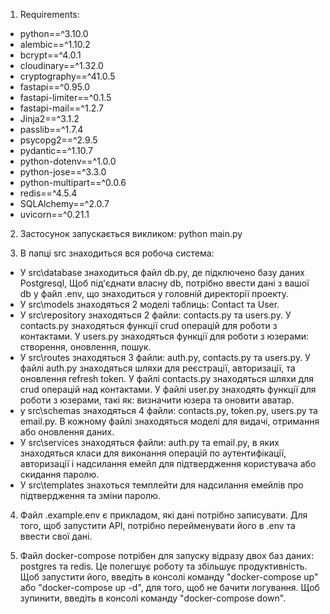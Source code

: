 1) Requirements:
  -  python==^3.10.0
  -  alembic==^1.10.2
  -  bcrypt==^4.0.1
  -  cloudinary==^1.32.0
  -  cryptography==^41.0.5
  -  fastapi==^0.95.0
  -  fastapi-limiter==^0.1.5
  -  fastapi-mail==^1.2.7
  -  Jinja2==^3.1.2
  -  passlib==^1.7.4
  -  psycopg2==^2.9.5
  -  pydantic==^1.10.7
  -  python-dotenv==^1.0.0
  -  python-jose==^3.3.0
  -  python-multipart==^0.0.6
  -  redis==^4.5.4
  -  SQLAlchemy==^2.0.7
  -  uvicorn==^0.21.1

2) Застосунок запускається викликом: python main.py

3) В папці src знаходиться вся робоча система:
  -  У src\database знаходиться файл db.py, де підключено базу даних Postgresql, Щоб під'єднати власну db, потрібно ввести дані з вашої db у файл .env, що знаходиться у головній директорії проекту. 
  -  У src\models знаходяться 2 моделі таблиць: Contact та User.
  -  У src\repository знаходяться 2 файли: contacts.py та users.py. У contacts.py знаходяться функції crud операцій для роботи з контактами. У users.py знаходяться функції для роботи з юзерами: створення, оновлення, пошук.
  -  У src\routes знаходяться 3 файли: auth.py, contacts.py та users.py. У файлі auth.py знаходяться шляхи для реєстрації, авторизації, та оновлення refresh token. У файлі contacts.py знаходяться шляхи для crud операцій над контактами. У файлі user.py знаходять функції для роботи з юзерами, такі як: визначити юзера та оновити аватар.
  -  у src\schemas знаходяться 4 файли: contacts.py, token.py, users.py та email.py. В кожному файлі знаходяться моделі для видачі, отримання або оновлення даних.
  -  У src\services знаходяться файли: auth.py та email.py, в яких знаходяться класи для виконання операцій по аутентифікації, авторизації і надсилання емейл для підтвердження користувача або скидання паролю.
  -  У src\templates знахоться темплейти для надсилання емейлів про підтвердження та зміни паролю.
4) Файл .example.env є прикладом, які дані потрібно записувати. Для того, щоб запустити API, потрібно перейменувати його в .env та ввести свої дані.

5) Файл docker-compose потрібен для запуску відразу двох баз даних: postgres та redis. Це полегшує роботу та збільшує продуктивність. Щоб запустити його, введіть в консолі команду "docker-compose up" або "docker-compose up -d", для того, щоб не бачити логування. Щоб зупинити, введіть в консолі команду "docker-compose down".
